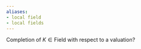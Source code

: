 ```yaml
---
aliases:
- local field
- local fields
---
```















Completion of $K\in \mathsf{Field}$ with respect to a valuation?

